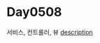 # Day0508
서비스, 컨트롤러, 뷰
<a href="https://www.notion.so/0508-6947fd0d5a914f35b6ad4f78b1713faf"> description </a>

